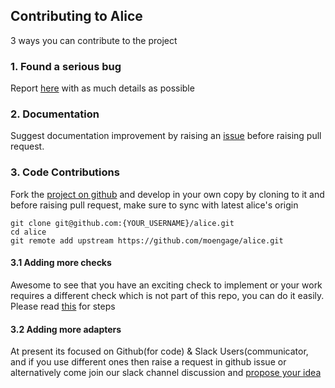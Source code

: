 ## Contributing to Alice
 3 ways you can contribute to the project

### 1. Found a serious bug
Report [here](https://github.com/moengage/alice/issues/new) with as much details as possible

### 2. Documentation
Suggest documentation improvement by raising an [issue](https://github.com/moengage/alice/issues/new) before raising pull request.

### 3. Code Contributions
Fork the [project on github](https://github.com/moengage/alice/) and develop in your own copy by cloning to it
and before raising pull request, make sure to sync with latest alice's origin
```
git clone git@github.com:{YOUR_USERNAME}/alice.git
cd alice
git remote add upstream https://github.com/moengage/alice.git
```

#### 3.1 Adding more checks
Awesome to see that you have an exciting check to implement or
your work requires a different check which is not part of this repo, you can do it easily.
Please read [this](https://github.com/moengage/alice/blob/master/docs/extend_alice.md) for steps

#### 3.2 Adding more adapters
At present its focused on Github(for code) & Slack Users(communicator, and if you use different ones then
raise a request in github issue or alternatively come join our slack channel discussion and [propose your idea](https://joinalice.slack.com/)



